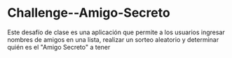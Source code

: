 # Challenge--Amigo-Secreto
Este desafío de clase es una aplicación que permite a los usuarios ingresar nombres de amigos en una lista, realizar un sorteo aleatorio y determinar quién es el "Amigo Secreto" a tener
